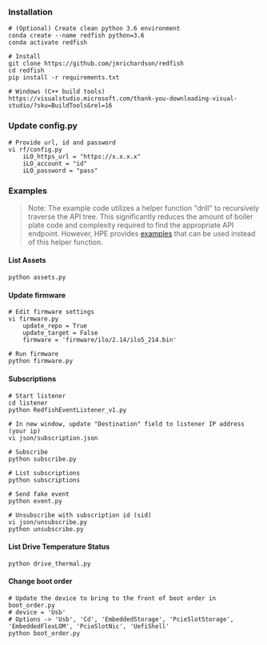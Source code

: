 ### Installation

    # (Optional) Create clean python 3.6 environment
    conda create --name redfish python=3.6
    conda activate redfish 
    
    # Install
	git clone https://github.com/jmrichardson/redfish
	cd redfish
	pip install -r requirements.txt
	
	# Windows (C++ build tools)
	https://visualstudio.microsoft.com/thank-you-downloading-visual-studio/?sku=BuildTools&rel=16

### Update config.py
    
    # Provide url, id and password
    vi rf/config.py
        iLO_https_url = "https://x.x.x.x" 
        iLO_account = "id"
        iLO_password = "pass"
       
        
### Examples

> Note: The example code utilizes a helper function "drill" to recursively traverse the API tree.  This significantly reduces the amount of boiler plate code and complexity required to find the appropriate API endpoint.  However, HPE provides [examples](https://github.com/HewlettPackard/python-ilorest-library) that can be used instead of this helper function.  
    

#### List Assets

    python assets.py

#### Update firmware

    # Edit firmware settings
    vi firmware.py
        update_repo = True
        update_target = False
        firmware = 'firmware/ilo/2.14/ilo5_214.bin'
        
    # Run firmware
    python firmware.py
    
#### Subscriptions

    # Start listener
    cd listener
    python RedfishEventListener_v1.py

    # In new window, update "Destination" field to listener IP address (your ip)
    vi json/subscription.json
    
    # Subscribe 
    python subscribe.py
    
    # List subscriptions
    python subscriptions
    
    # Send fake event
    python event.py
    
    # Unsubscribe with subscription id (sid)
    vi json/unsubscribe.py
    python unsubscribe.py 
    
#### List Drive Temperature Status

    python drive_thermal.py
   
   
#### Change boot order

    # Update the device to bring to the front of boot order in boot_order.py
    # device = 'Usb'
    # Options -> 'Usb', 'Cd', 'EmbeddedStorage', 'PcieSlotStorage', 'EmbeddedFlexLOM', 'PcieSlotNic', 'UefiShell'
    python boot_order.py
    
